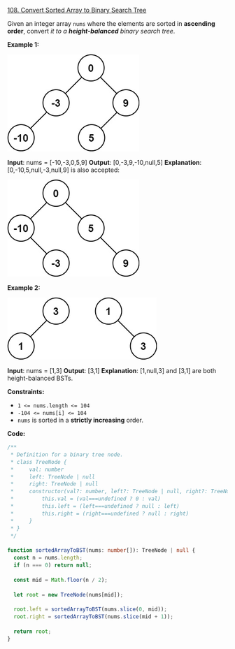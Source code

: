 [108. Convert Sorted Array to Binary Search Tree](https://leetcode.com/problems/convert-sorted-array-to-binary-search-tree/description/)

Given an integer array `nums` where the elements are sorted in **ascending order**, convert _it to a **height-balanced** binary search tree_.

**Example 1:**

![1](image.png)

**Input**: nums = [-10,-3,0,5,9]
**Output**: [0,-3,9,-10,null,5]
**Explanation**: [0,-10,5,null,-3,null,9] is also accepted:

![2](image-1.png)

**Example 2:**

![3](image-2.png)

**Input**: nums = [1,3]
**Output**: [3,1]
**Explanation**: [1,null,3] and [3,1] are both height-balanced BSTs.

**Constraints:**

- `1 <= nums.length <= 104`
- `-104 <= nums[i] <= 104`
- `nums` is sorted in a **strictly increasing** order.

**Code:**

```ts
/**
 * Definition for a binary tree node.
 * class TreeNode {
 *     val: number
 *     left: TreeNode | null
 *     right: TreeNode | null
 *     constructor(val?: number, left?: TreeNode | null, right?: TreeNode | null) {
 *         this.val = (val===undefined ? 0 : val)
 *         this.left = (left===undefined ? null : left)
 *         this.right = (right===undefined ? null : right)
 *     }
 * }
 */

function sortedArrayToBST(nums: number[]): TreeNode | null {
  const n = nums.length;
  if (n === 0) return null;

  const mid = Math.floor(n / 2);

  let root = new TreeNode(nums[mid]);

  root.left = sortedArrayToBST(nums.slice(0, mid));
  root.right = sortedArrayToBST(nums.slice(mid + 1));

  return root;
}
```
